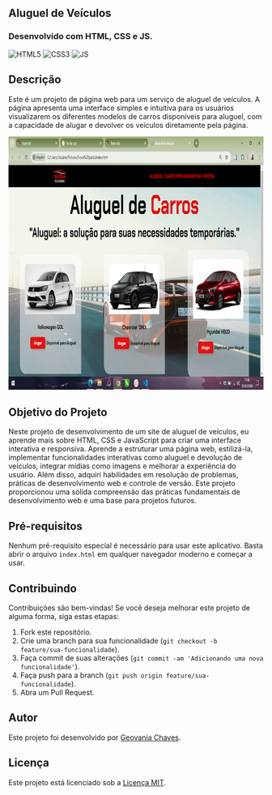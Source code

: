 ## Aluguel de Veículos


### Desenvolvido com HTML, CSS e JS.
<div style="display: inline_block" >
    <img aling="center" alt="HTML5" src="https://img.shields.io/badge/HTML5-E34F26?style=for-the-badge&logo=html5&logoColor=white" />
    <img aling="center" alt="CSS3" src="https://img.shields.io/badge/CSS3-1572B6?style=for-the-badge&logo=css3&logoColor=white" />
    <img aling="center" alt="JS" src="https://img.shields.io/badge/JavaScript-F7DF1E?style=for-the-badge&logo=javascript&logoColor=black" />

</div>

## Descrição
Este é um projeto de página web para um serviço de aluguel de veículos. A página apresenta uma interface simples e intuitiva para os usuários visualizarem os diferentes modelos de carros disponíveis para aluguel, com a capacidade de alugar e devolver os veículos diretamente pela página.
<p> 
    <img width="1000" height="500" src="./img/foto do projeto.png" >
</p>


## Objetivo do Projeto
Neste projeto de desenvolvimento de um site de aluguel de veículos, eu aprende mais sobre HTML, CSS e JavaScript para criar uma interface interativa e responsiva. Aprende a estruturar uma página web, estilizá-la, implementar funcionalidades interativas como aluguel e devolução de veículos, integrar mídias como imagens e melhorar a experiência do usuário. Além disso, adquiri habilidades em resolução de problemas, práticas de desenvolvimento web e controle de versão. Este projeto proporcionou uma sólida compreensão das práticas fundamentais de desenvolvimento web e uma base para projetos futuros.

## Pré-requisitos
Nenhum pré-requisito especial é necessário para usar este aplicativo. Basta abrir o arquivo `index.html` em qualquer navegador moderno e começar a usar.

## Contribuindo
Contribuições são bem-vindas! Se você deseja melhorar este projeto de alguma forma, siga estas etapas:
1. Fork este repositório.
2. Crie uma branch para sua funcionalidade (`git checkout -b feature/sua-funcionalidade`).
3. Faça commit de suas alterações (`git commit -am 'Adicionando uma nova funcionalidade'`).
4. Faça push para a branch (`git push origin feature/sua-funcionalidade`).
5. Abra um Pull Request.

## Autor
Este projeto foi desenvolvido por [Geovania Chaves](https://github.com/geovaniachaves1).

## Licença
Este projeto está licenciado sob a [Licença MIT](LICENSE).


